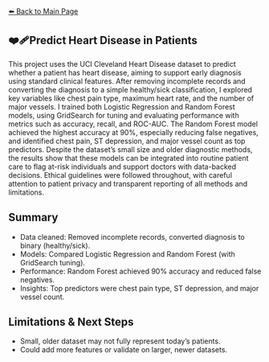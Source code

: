 [⬅️ Back to Main Page](../)

## ❤️‍🩹Predict Heart Disease in Patients
This project uses the UCI Cleveland Heart Disease dataset to predict whether a patient has heart disease, aiming to support early diagnosis using standard clinical features. After removing incomplete records and converting the diagnosis to a simple healthy/sick classification, I explored key variables like chest pain type, maximum heart rate, and the number of major vessels. I trained both Logistic Regression and Random Forest models, using GridSearch for tuning and evaluating performance with metrics such as accuracy, recall, and ROC-AUC. The Random Forest model achieved the highest accuracy at 90%, especially reducing false negatives, and identified chest pain, ST depression, and major vessel count as top predictors. Despite the dataset’s small size and older diagnostic methods, the results show that these models can be integrated into routine patient care to flag at-risk individuals and support doctors with data-backed decisions. Ethical guidelines were followed throughout, with careful attention to patient privacy and transparent reporting of all methods and limitations.

## Summary
- Data cleaned: Removed incomplete records, converted diagnosis to binary (healthy/sick).
- Models: Compared Logistic Regression and Random Forest (with GridSearch tuning).
- Performance: Random Forest achieved 90% accuracy and reduced false negatives.
- Insights: Top predictors were chest pain type, ST depression, and major vessel count.

## Limitations & Next Steps
- Small, older dataset may not fully represent today’s patients.
- Could add more features or validate on larger, newer datasets.
